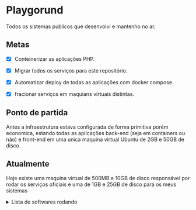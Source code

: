 # Playgorund

Todos os sistemas publicos que desenvolvi e mantenho no ar.

## Metas

- [x] Conteinerizar as aplicações PHP.

- [x] Migrar todos os serviços para este repositório.

- [x] Automatizar deploy de todas as aplicações com docker compose.

- [x] fracionar serviços em maquians virtuais distintas.

## Ponto de partida

Antes a infraestrutura estava configurada de forma primitiva porém economica, estando todas as aplicações back-end (seja em containers ou não) e front-end em uma unica maquina virtual  Ubuntu de 2GB e 50GB de disco.

## Atualmente

Hoje existe uma maquina virtual de 500MB e 10GB de disco responsável por rodar os serviços oficiais e uma de 1GB e 25GB de disco para os meus sistemas


<details>
<summary> Lista de softwares rodando </summary>
<br>

[1] Instalados via apt-get

- Nginx (<https://www.nginx.com/>)
  - Como proxy reverso
  - Como servidor HTTP
- Certbot (<https://certbot.eff.org/>)
  - HTTPS certificates
- Docker (<https://www.docker.com/>) & Docker Compose (<https://docs.docker.com/compose/>)
  - Conteinerização
- Git (<https://git-scm.com/>)


[2] Containers

- Official Images
  - MySQL
  - SQLServer
  - ElasticSearch
  - Kibana

- Custom images
  - Where.Web.API [[dockerfile](<https://github.com/eduardoworrel/Onde-estou-no-Brasil/blob/main/Where.Web.API/src/dockerfile>)]
    - Golang
  - Palavras.Web.SPA [[dockerfile](<https://github.com/eduardoworrel/playground/blob/master/uis/Palavras.Web.SPA/dockerfile>)]
    - ASP.NET
  - Palavras.Web.API [[dockerfile](<https://github.com/eduardoworrel/Palavras-ETL-ElasticSearch/blob/main/src/Palavras.Web.API/dockerfile>)]
    - ASP.NET
  - Palavras.Background.ETL [[dockerfile](<https://github.com/eduardoworrel/Palavras-ETL-ElasticSearch/blob/main/src/Palavras.Background.ETL/dockerfile>)]
    - NodeJS + google-chrome-stable
  - Amapá Lanches [[dockerfile](https://github.com/eduardoworrel/playground/blob/master/apps/AmapaLanches.Web.APP/Dockerfile)]
    - PHP
  - CompraPeloZap [[dockerfile](https://github.com/eduardoworrel/playground/blob/master/apps/CompraPeloZap.Web.APP/Dockerfile)]
    - Laravel

</details>
